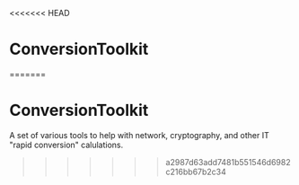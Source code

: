 <<<<<<< HEAD
# ConversionToolkit
=======
# ConversionToolkit

A set of various tools to help with network, cryptography, and other IT "rapid conversion" calulations.
>>>>>>> a2987d63add7481b551546d6982c216bb67b2c34
